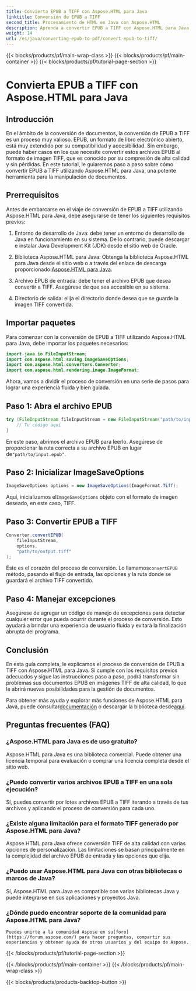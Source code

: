 ```yaml
---
title: Convierta EPUB a TIFF con Aspose.HTML para Java
linktitle: Conversión de EPUB a TIFF
second_title: Procesamiento de HTML en Java con Aspose.HTML
description: Aprenda a convertir EPUB a TIFF con Aspose.HTML para Java. Siga nuestra guía paso a paso para lograr una conversión de documentos de alta calidad.
weight: 14
url: /es/java/converting-epub-to-pdf/convert-epub-to-tiff/
---
```


{{< blocks/products/pf/main-wrap-class >}}
{{< blocks/products/pf/main-container >}}
{{< blocks/products/pf/tutorial-page-section >}}

# Convierta EPUB a TIFF con Aspose.HTML para Java


## Introducción

En el ámbito de la conversión de documentos, la conversión de EPUB a TIFF es un proceso muy valioso. EPUB, un formato de libro electrónico abierto, está muy extendido por su compatibilidad y accesibilidad. Sin embargo, puede haber casos en los que necesite convertir estos archivos EPUB al formato de imagen TIFF, que es conocido por su compresión de alta calidad y sin pérdidas. En este tutorial, le guiaremos paso a paso sobre cómo convertir EPUB a TIFF utilizando Aspose.HTML para Java, una potente herramienta para la manipulación de documentos.

## Prerrequisitos

Antes de embarcarse en el viaje de conversión de EPUB a TIFF utilizando Aspose.HTML para Java, debe asegurarse de tener los siguientes requisitos previos:

1. Entorno de desarrollo de Java: debe tener un entorno de desarrollo de Java en funcionamiento en su sistema. De lo contrario, puede descargar e instalar Java Development Kit (JDK) desde el sitio web de Oracle.

2.  Biblioteca Aspose.HTML para Java: Obtenga la biblioteca Aspose.HTML para Java desde el sitio web o a través del enlace de descarga proporcionado:[Aspose.HTML para Java](https://releases.aspose.com/html/java/).

3. Archivo EPUB de entrada: debe tener el archivo EPUB que desea convertir a TIFF. Asegúrese de que sea accesible en su sistema.

4. Directorio de salida: elija el directorio donde desea que se guarde la imagen TIFF convertida.

## Importar paquetes

Para comenzar con la conversión de EPUB a TIFF utilizando Aspose.HTML para Java, debe importar los paquetes necesarios:

```java
import java.io.FileInputStream;
import com.aspose.html.saving.ImageSaveOptions;
import com.aspose.html.converters.Converter;
import com.aspose.html.rendering.image.ImageFormat;
```

Ahora, vamos a dividir el proceso de conversión en una serie de pasos para lograr una experiencia fluida y bien guiada.


## Paso 1: Abra el archivo EPUB

```java
try (FileInputStream fileInputStream = new FileInputStream("path/to/input.epub")) {
    // Tu código aquí
}
```

En este paso, abrimos el archivo EPUB para leerlo. Asegúrese de proporcionar la ruta correcta a su archivo EPUB en lugar de`"path/to/input.epub"`.

## Paso 2: Inicializar ImageSaveOptions

```java
ImageSaveOptions options = new ImageSaveOptions(ImageFormat.Tiff);
```

 Aquí, inicializamos el`ImageSaveOptions` objeto con el formato de imagen deseado, en este caso, TIFF.

## Paso 3: Convertir EPUB a TIFF

```java
Converter.convertEPUB(
    fileInputStream,
    options,
    "path/to/output.tiff"
);
```

 Éste es el corazón del proceso de conversión. Lo llamamos`convertEPUB` método, pasando el flujo de entrada, las opciones y la ruta donde se guardará el archivo TIFF convertido.

## Paso 4: Manejar excepciones

Asegúrese de agregar un código de manejo de excepciones para detectar cualquier error que pueda ocurrir durante el proceso de conversión. Esto ayudará a brindar una experiencia de usuario fluida y evitará la finalización abrupta del programa.

## Conclusión

En esta guía completa, le explicamos el proceso de conversión de EPUB a TIFF con Aspose.HTML para Java. Si cumple con los requisitos previos adecuados y sigue las instrucciones paso a paso, podrá transformar sin problemas sus documentos EPUB en imágenes TIFF de alta calidad, lo que le abrirá nuevas posibilidades para la gestión de documentos.

Para obtener más ayuda y explorar más funciones de Aspose.HTML para Java, puede consultar[documentación](https://reference.aspose.com/html/java/) o descargar la biblioteca desde[aquí](https://releases.aspose.com/html/java/).

## Preguntas frecuentes (FAQ)

### ¿Aspose.HTML para Java es de uso gratuito?
   Aspose.HTML para Java es una biblioteca comercial. Puede obtener una licencia temporal para evaluación o comprar una licencia completa desde el sitio web.

### ¿Puedo convertir varios archivos EPUB a TIFF en una sola ejecución?
   Sí, puedes convertir por lotes archivos EPUB a TIFF iterando a través de tus archivos y aplicando el proceso de conversión para cada uno.

### ¿Existe alguna limitación para el formato TIFF generado por Aspose.HTML para Java?
   Aspose.HTML para Java ofrece conversión TIFF de alta calidad con varias opciones de personalización. Las limitaciones se basan principalmente en la complejidad del archivo EPUB de entrada y las opciones que elija.

### ¿Puedo usar Aspose.HTML para Java con otras bibliotecas o marcos de Java?
   Sí, Aspose.HTML para Java es compatible con varias bibliotecas Java y puede integrarse en sus aplicaciones y proyectos Java.

### ¿Dónde puedo encontrar soporte de la comunidad para Aspose.HTML para Java?
    Puedes unirte a la comunidad Aspose en su[foro](https://forum.aspose.com/) para hacer preguntas, compartir sus experiencias y obtener ayuda de otros usuarios y del equipo de Aspose.

{{< /blocks/products/pf/tutorial-page-section >}}

{{< /blocks/products/pf/main-container >}}
{{< /blocks/products/pf/main-wrap-class >}}

{{< blocks/products/products-backtop-button >}}

